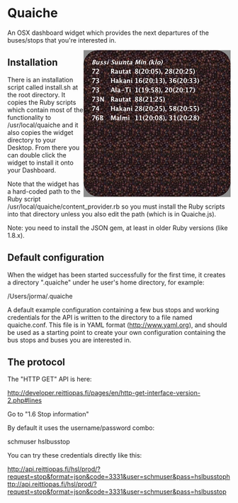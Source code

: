 
Quaiche
=======

An OSX dashboard widget which provides the next departures of the buses/stops that you're interested in. 

<img src="/screenshot.png" align="right" />

Installation
------------

There is an installation script called install.sh at the root directory. It copies the Ruby scripts which contain most of the functionality to /usr/local/quaiche and it also copies the widget directory to your Desktop. From there you can double click the widget to install it onto your Dashboard. 

Note that the widget has a hard-coded path to the Ruby script /usr/local/quaiche/content_provider.rb so you must install the Ruby scripts into that directory unless you also edit the path (which is in Quaiche.js).

Note: you need to install the JSON gem, at least in older Ruby versions (like 1.8.x).

Default configuration
---------------------

When the widget has been started successfully for the first time, it creates a directory ".quaiche" under he user's home directory, for example:

/Users/jorma/.quaiche

A default example configuration containing a few bus stops and working credentials for the API is written to the directory to a file named quaiche.conf. This file is in YAML format (http://www.yaml.org), and should be used as a starting point to create your own configuration containing the bus stops and buses you are interested in.

The protocol
------------

The "HTTP GET" API is here:

http://developer.reittiopas.fi/pages/en/http-get-interface-version-2.php#lines

Go to "1.6 Stop information"

By default it uses the username/password combo:

schmuser
hslbusstop

You can try these credentials directly like this:

http://api.reittiopas.fi/hsl/prod/?request=stop&format=json&code=3331&user=schmuser&pass=hslbusstophttp://api.reittiopas.fi/hsl/prod/?request=stop&format=json&code=3331&user=schmuser&pass=hslbusstop

